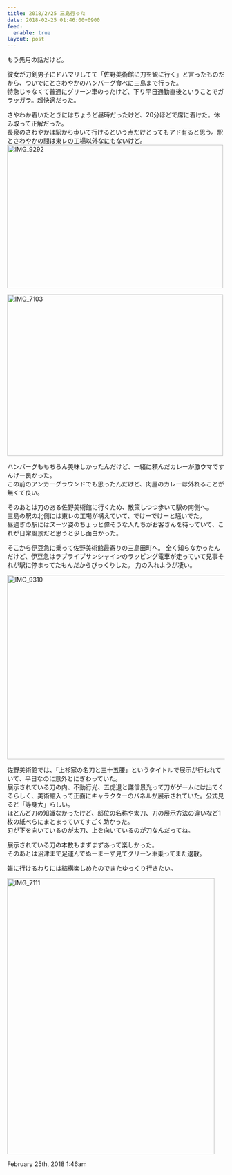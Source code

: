 ```yaml
---
title: 2018/2/25 三島行った
date: 2018-02-25 01:46:00+0900
feed:
  enable: true
layout: post
---
```

<p>もう先月の話だけど。</p>    <p>      彼女が刀剣男子にドハマリしてて「佐野美術館に刀を観に行く」と言ったものだから、ついでにとさわやかのハンバーグ食べに三島まで行った。<br>      特急じゃなくて普通にグリーン車のったけど、下り平日通勤直後ということでガラッガラ。超快適だった。    </p>    <p>      さやわか着いたときにはちょうど昼時だったけど、20分ほどで席に着けた。休み取って正解だった。<br>      長泉のさわやかは駅から歩いて行けるという点だけとってもアド有ると思う。駅とさわやかの間は東レの工場以外なにもないけど。<br><a data-flickr-embed="true" href="https://www.flickr.com/photos/56290428@N06/40084372302/in/album-72157692342176244/" title="IMG_9292" target="_blank"><img src="https://farm5.staticflickr.com/4606/40084372302_0d1c8ab14d.jpg" width="500" height="333" alt="IMG_9292"></a>      <script async src="//embedr.flickr.com/assets/client-code.js" charset="utf-8"></script>    </p>    <p>      <a data-flickr-embed="true" href="https://www.flickr.com/photos/56290428@N06/39405326134/in/album-72157692342176244/" title="IMG_7103" target="_blank"><img src="https://farm5.staticflickr.com/4748/39405326134_369fff9226.jpg" width="500" height="375" alt="IMG_7103"></a>      <script async src="//embedr.flickr.com/assets/client-code.js" charset="utf-8"></script>    </p>    <p>      ハンバーグももちろん美味しかったんだけど、一緒に頼んだカレーが激ウマですんげー良かった。<br>      この前のアンカーグラウンドでも思ったんだけど、肉屋のカレーは外れることが無くて良い。    </p>    <p>      そのあとは刀のある佐野美術館に行くため、散策しつつ歩いて駅の南側へ。<br>      三島の駅の北側には東レの工場が構えていて、でけーでけーと騒いでた。<br>      昼過ぎの駅にはスーツ姿のちょっと偉そうな人たちがお客さんを待っていて、これが日常風景だと思うと少し面白かった。    </p>    <p>      そこから伊豆急に乗って佐野美術館最寄りの三島田町へ。      全く知らなかったんだけど、伊豆急はラブライブサンシャインのラッピング電車が走っていて見事それが駅に停まってたもんだからびっくりした。      力の入れようが凄い。    </p>    <p>      <a data-flickr-embed="true" href="https://www.flickr.com/photos/56290428@N06/25244842467/in/dateposted-public/" title="IMG_9310" target="_blank"><img src="https://farm5.staticflickr.com/4764/25244842467_cf0a5ca101_z.jpg" width="640" height="427" alt="IMG_9310"></a>      <script async src="//embedr.flickr.com/assets/client-code.js" charset="utf-8"></script>    </p>    <p>      佐野美術館では、「上杉家の名刀と三十五腰」というタイトルで展示が行われていて、平日なのに意外とにぎわっていた。<br>      展示されている刀の内、不動行光、五虎退と謙信景光って刀がゲームには出てくるらしく、美術館入って正面にキャラクターのパネルが展示されていた。公式見ると「等身大」らしい。<br>      ほとんど刀の知識なかったけど、部位の名称や太刀、刀の展示方法の違いなど1枚の紙ぺらにまとまっていてすごく助かった。<br>      刃が下を向いているのが太刀、上を向いているのが刀なんだってね。    </p>    <p>      展示されている刀の本数もまずまずあって楽しかった。<br>      そのあとは沼津まで足運んでぬーまーず見てグリーン車乗ってまた退散。    </p>    <p>雑に行けるわりには結構楽しめたのでまたゆっくり行きたい。</p>    <p>      <a data-flickr-embed="true" href="https://www.flickr.com/photos/56290428@N06/40084424352/in/dateposted-public/" title="IMG_7111" target="_blank"><img src="https://farm5.staticflickr.com/4607/40084424352_f7c2ff95c9_z.jpg" width="480" height="640" alt="IMG_7111"></a>      <script async src="//embedr.flickr.com/assets/client-code.js" charset="utf-8"></script>    </p>    <div id="footer">      <span id="timestamp"> February 25th, 2018 1:46am </span>    </div>
